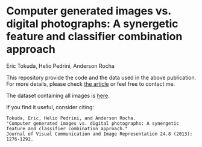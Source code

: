 # Computer generated images vs. digital photographs: A synergetic feature and classifier combination approach
Eric Tokuda, Helio Pedrini, Anderson Rocha


This repository provide the code and the data used in the above publication. For more details, please check [the article](http://www.sciencedirect.com/science/article/pii/S1047320313001557) or feel free to contact me.

The dataset containing all images is [here](http://www.recod.ic.unicamp.br/~keiji/4850_original_size.tgz).

If you find it useful, consider citing:
```
Tokuda, Eric, Helio Pedrini, and Anderson Rocha.
"Computer generated images vs. digital photographs: A synergetic feature and classifier combination approach."
Journal of Visual Communication and Image Representation 24.8 (2013): 1276-1292.
```
